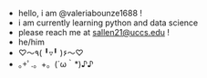 - hello, i am @valeriabounze1688 !
- i am currently learning python and data science
- please reach me at sallen21@uccs.edu !
- he/him 
- ♡〜٩( ╹▿╹ )۶〜♡
- ｡+ﾟ.。+。(´ω｀*)♪♪

<!---
valeriabounze1688/valeriabounze1688 is a ✨ special ✨ repository because its `README.md` (this file) appears on your GitHub profile.
You can click the Preview link to take a look at your changes.
--->
